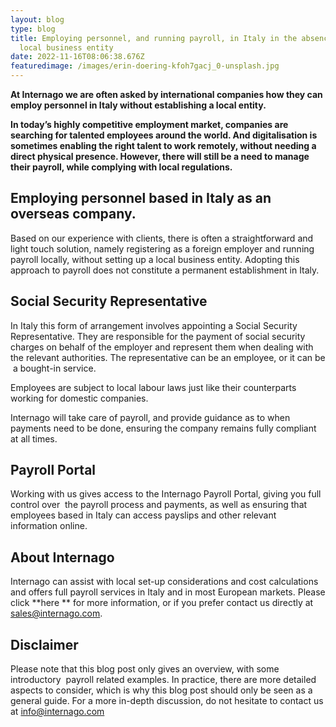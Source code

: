 ```yaml
---
layout: blog
type: blog
title: Employing personnel, and running payroll, in Italy in the absence of a
  local business entity
date: 2022-11-16T08:06:38.676Z
featuredimage: /images/erin-doering-kfoh7gacj_0-unsplash.jpg
---
```

**At Internago we are often asked by international companies how they can employ personnel in Italy without establishing a local entity.** 

**In today’s highly competitive employment market, companies are searching for talented employees around the world. And digitalisation is sometimes enabling the right talent to work remotely, without needing a direct physical presence. However, there will still be a need to manage their payroll, while complying with local regulations.**

## Employing personnel based in Italy as an overseas company.

Based on our experience with clients, there is often a straightforward and light touch solution, namely registering as a foreign employer and running payroll locally, without setting up a local business entity. Adopting this approach to payroll does not constitute a permanent establishment in Italy.

## Social Security Representative

In Italy this form of arrangement involves appointing a Social Security Representative. They are responsible for the payment of social security charges on behalf of the employer and represent them when dealing with the relevant authorities. The representative can be an employee, or it can be  a bought-in service.

Employees are subject to local labour laws just like their counterparts working for domestic companies.

Internago will take care of payroll, and provide guidance as to when payments need to be done, ensuring the company remains fully compliant at all times.

## Payroll Portal

Working with us gives access to the Internago Payroll Portal, giving you full control over  the payroll process and payments, as well as ensuring that employees based in Italy can access payslips and other relevant information online.

## About Internago

Internago can assist with local set-up considerations and cost calculations and offers full payroll services in Italy and in most European markets. Please click \*\*here \*\* for more information, or if you prefer contact us directly at [sales@internago.com](mailto:sales@internago.com).

## Disclaimer

Please note that this blog post only gives an overview, with some introductory  payroll related examples. In practice, there are more detailed aspects to consider, which is why this blog post should only be seen as a general guide. For a more in-depth discussion, do not hesitate to contact us at [info@internago.com](mailto:info@internago.com)

<!--EndFragment-->
